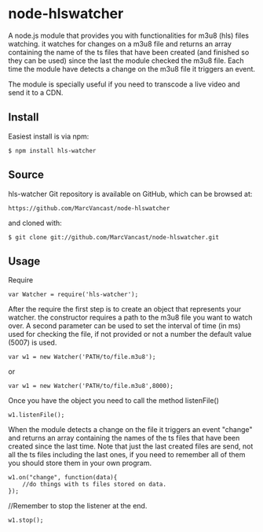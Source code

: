 node-hlswatcher
===============

A node.js module that provides you with functionalities for m3u8 (hls) files watching.
it watches for changes on a m3u8 file and returns an array containing the name of the
ts files that have been created (and finished so they can be used) since the last
the module checked the m3u8 file.
Each time the module have detects a change on the m3u8 file it triggers an event.

The module is specially useful if you need to transcode a live video and send it to
a CDN.

## Install ##################################################################

Easiest install is via npm:

    $ npm install hls-watcher

## Source ###################################################################

hls-watcher Git repository is available on GitHub, which can be browsed at:

	https://github.com/MarcVancast/node-hlswatcher

and cloned with:

	$ git clone git://github.com/MarcVancast/node-hlswatcher.git

## Usage ####################################################################

Require

	var Watcher = require('hls-watcher');

After the require the first step is to create an object that represents your watcher.
the constructor requires a path to the m3u8 file you want to watch over.
A second parameter can be used to set the interval of time (in ms) used for checking the file,
if not provided or not a number the default value (5007) is used.

	var w1 = new Watcher('PATH/to/file.m3u8');
or

	var w1 = new Watcher('PATH/to/file.m3u8',8000);

Once you have the object you need to call the method listenFile()

	w1.listenFile();

When the module detects a change on the file it triggers an event "change" and returns
an array containing the names of the ts files that have been created since the last time.
Note that just the last created files are send, not all the ts files including the last ones,
if you need to remember all of them you should store them in your own program.

	w1.on("change", function(data){
		//do things with ts files stored on data.
	});

//Remember to stop the listener at the end.

	w1.stop();
